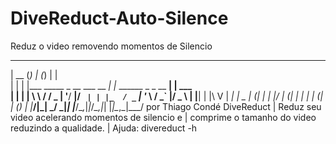 # DiveReduct-Auto-Silence
Reduz o video removendo momentos de Silencio 
 _____  _                          _ _                    _       
|  __ \(_)                        | (_)                  | |      
| |  | |___   _____ _ __ ___  __ _| |_ ______ _ _ __   __| | ___  
| |  | | \ \ / / _ | '__/ __|/ _` | | |_  / _` | '_ \ / _` |/ _ \ 
| |__| | |\ V |  __| |  \__ | (_| | | |/ | (_| | | | | (_| | (_) |
|_____/|_| \_/ \___|_|  |___/\__,_|_|_/___\__,_|_| |_|\__,_|\___/ 
                                                por Thiago Condé
DiveReduct  | Reduz seu video acelerando momentos de silencio e 
            | comprime o tamanho do video reduzindo a qualidade.
            | Ajuda: divereduct -h
